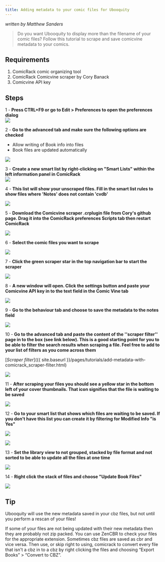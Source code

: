 ```yaml
---
title: Adding metadata to your comic files for Ubooquity
---
```


_written by Matthew Sanders_

> Do you want Ubooquity to display more than the filename of your comic files?
Follow this tutorial to scrape and save comicvine metadata to your comics.

## Requirements

1. ComicRack comic organizing tool
2. ComicRack Comicvine scraper by Cory Banack
3. Comicvine API key

## Steps

1 - **Press CTRL+F9 or go to Edit > Preferences to open the preferences dialog**  
![](../../assets/images/metadata-comicrack/2016-01-04_16_41_35-.png)

2 - **Go to the advanced tab and make sure the following options are checked**  

* Allow writing of Book info into files
* Book files are updated automatically

![](../../assets/images/metadata-comicrack/2016-01-04_16_28_15-comicrack.png)

3 - **Create a new smart list by right-clicking on "Smart Lists" within the left information panel in ComicRack**  
![](../../assets/images/metadata-comicrack/2016-01-04_15_31_43-.png)


4 - **This list will show your unscraped files. Fill in the smart list rules to show files where 'Notes' does not contain 'cvdb'**  

![](../../assets/images/metadata-comicrack/2016-01-04_15_31_13-comicrack.png)

5 - **Download the Comicvine scraper .crplugin file from Cory's github page. Drag it into the ComicRack preferences Scripts tab then restart ComicRack**  

![](../../assets/images/metadata-comicrack/2016-01-04_16_27_21-comicrack.png)

6 - **Select the comic files you want to scrape**  

![](../../assets/images/metadata-comicrack/2016-01-04_15_33_00-comicrack.png)

7 - **Click the green scraper star in the top navigation bar to start the scraper**  

![](../../assets/images/metadata-comicrack/2016-01-04_15_33_20-comicrack.png)

8 - **A new window will open. Click the settings button and paste your Comicvine API key in to the text field in the Comic Vine tab**  

![](../../assets/images/metadata-comicrack/2016-01-04_15_34_20-comicrack.png)

9 - **Go to the behaviour tab and choose to save the metadata to the notes field**  

![](../../assets/images/metadata-comicrack/2016-01-04_15_34_51-comicrack.png)

10 - **Go to the advanced tab and paste the content of the ''scraper filter'' page in to the box (see link below). This is a good starting point for you to be able to filter the search results when scraping a file. Feel free to add to your list of filters as you come across them**  

[*Scraper filter*]({{ site.baseurl }}/pages/tutorials/add-metadata-with-comicrack_scraper-filter.html)

![](../../assets/images/metadata-comicrack/2016-01-04_15_35_30-comicrack.png)



11 - **After scraping your files you should see a yellow star in the bottom left of your cover thumbnails. That icon signifies that the file is waiting to be saved**  

![](../../assets/images/metadata-comicrack/2016-01-04_15_36_27-comicrack.png)

12 - **Go to your smart list that shows which files are waiting to be saved. If you don't have this list you can create it by filtering for Modified Info "is Yes"**  

![](../../assets/images/metadata-comicrack/2016-01-04_15_36_53-comicrack.png)

![](../../assets/images/metadata-comicrack/2016-01-04_17_10_16-comicrack.png)

13 - **Set the library view to not grouped, stacked by file format and not sorted to be able to update all the files at one time**  

![](../../assets/images/metadata-comicrack/2016-01-04_15_37_06-comicrack.png)

14 - **Right click the stack of files and choose "Update Book Files"**  

![](../../assets/images/metadata-comicrack/2016-01-04_15_37_19-comicrack.png)

## Tip

Ubooquity will use the new metadata saved in your cbz files, but not until you perform a rescan of your files!

If some of your files are not being updated with their new metadata then they are probably not zip packed. You can use ZenCBR to check your files for the appropriate extension. Sometimes cbz files are saved as cbr and vice versa. Then use, or skip right to using, comicrack to convert every file that isn't a cbz in to a cbz by right clicking the files and choosing “Export Books” > “Convert to CBZ”.


